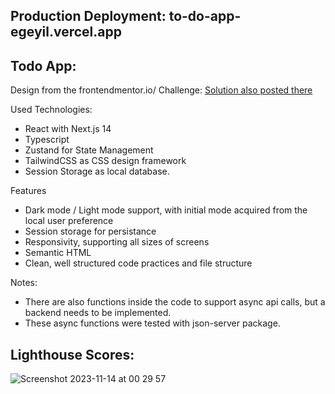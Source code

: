## Production Deployment: to-do-app-egeyil.vercel.app

## Todo App:

Design from the frontendmentor.io/ Challenge: [Solution also posted there](https://www.frontendmentor.io/solutions/todo-app-with-nextjs-14-typescript-zustand-tailwind-e0ULwDqsd5)

Used Technologies:
- React with Next.js 14
- Typescript
- Zustand for State Management
- TailwindCSS as CSS design framework
- Session Storage as local database.

Features
- Dark mode / Light mode support, with initial mode acquired from the local user preference
- Session storage for persistance
- Responsivity, supporting all sizes of screens
- Semantic HTML
- Clean, well structured code practices and file structure


Notes: 
- There are also functions inside the code to support async api calls, but a backend needs to be implemented.
- These async functions were tested with json-server package.

## Lighthouse Scores: 
![Screenshot 2023-11-14 at 00 29 57](https://github.com/egeyil/to-do-app/assets/85133392/1e86d267-dc3e-4ee9-9992-d31c5703a1af)


